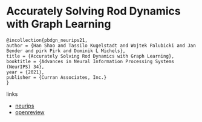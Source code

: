 # Accurately Solving Rod Dynamics with Graph Learning

```
@incollection{pbdgn_neurips21,
author = {Han Shao and Tassilo Kugelstadt and Wojtek Palubicki and Jan Bender and pirk Pirk and Dominik L Michels},
title = {Accurately Solving Rod Dynamics with Graph Learning},
booktitle = {Advances in Neural Information Processing Systems (NeurIPS) 34},
year = {2021},
publisher = {Curran Associates, Inc.}
}
```

links
- [neurips](https://neurips.cc/Conferences/2021/ScheduleMultitrack?event=28850)
- [openreview](https://openreview.net/forum?id=r2uzPR4AYo)
